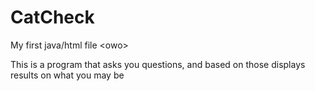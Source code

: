 # CatCheck
My first java/html file &lt;owo>

This is a program that asks you questions, and based on those displays results on what you may be
